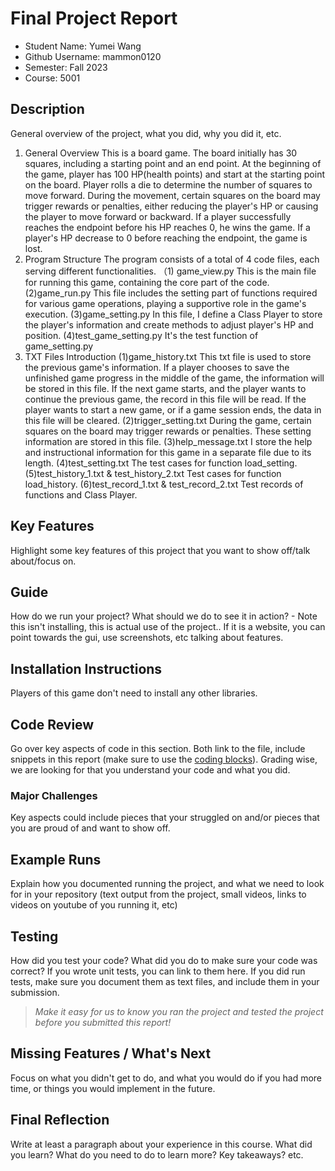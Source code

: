 # Final Project Report

* Student Name: Yumei Wang
* Github Username: mammon0120
* Semester: Fall 2023
* Course: 5001


## Description 
General overview of the project, what you did, why you did it, etc. 
1. General Overview
This is a board game. The board initially has 30 squares, including a starting point and an end point.
At the beginning of the game, player has 100 HP(health points) and start at the starting point on the board.
Player rolls a die to determine the number of squares to move forward.
During the movement, certain squares on the board may trigger rewards or penalties, either reducing the player's HP or causing the player to move forward or backward. 
If a player successfully reaches the endpoint before his HP reaches 0, he wins the game. 
If a player's HP decrease to 0 before reaching the endpoint, the game is lost.
2. Program Structure
The program consists of a total of 4 code files, each serving different functionalities.
  （1) game_view.py
This is the main file for running this game, containing the core part of the code.
   (2)game_run.py
This file includes the setting part of functions required for various game operations, playing a supportive role in the game's execution.
   (3)game_setting.py
In this file, I define a Class Player to store the player's information and create methods to adjust player's HP and position.
   (4)test_game_setting.py
It's the test function of game_setting.py
3. TXT Files Introduction
   (1)game_history.txt
This txt file is used to store the previous game's information.
If a player chooses to save the unfinished game progress in the middle of the game, the information will be stored in this file.
If the next game starts, and the player wants to continue the previous game, the record in this file will be read.
If the player wants to start a new game, or if a game session ends, the data in this file will be cleared.
   (2)trigger_setting.txt
During the game, certain squares on the board may trigger rewards or penalties. These setting information are stored in this file.
   (3)help_message.txt
I store the help and instructional information for this game in a separate file due to its length.
   (4)test_setting.txt
The test cases for function load_setting.
   (5)test_history_1.txt & test_history_2.txt
Test cases for function load_history.
   (6)test_record_1.txt & test_record_2.txt
Test records of functions and Class Player.


## Key Features
Highlight some key features of this project that you want to show off/talk about/focus on. 

## Guide
How do we run your project? What should we do to see it in action? - Note this isn't installing, this is actual use of the project.. If it is a website, you can point towards the gui, use screenshots, etc talking about features. 


## Installation Instructions
Players of this game don't need to install any other libraries.


## Code Review
Go over key aspects of code in this section. Both link to the file, include snippets in this report (make sure to use the [coding blocks](https://github.com/adam-p/markdown-here/wiki/Markdown-Cheatsheet#code)).  Grading wise, we are looking for that you understand your code and what you did. 


### Major Challenges
Key aspects could include pieces that your struggled on and/or pieces that you are proud of and want to show off.


## Example Runs
Explain how you documented running the project, and what we need to look for in your repository (text output from the project, small videos, links to videos on youtube of you running it, etc)


## Testing
How did you test your code? What did you do to make sure your code was correct? If you wrote unit tests, you can link to them here. If you did run tests, make sure you document them as text files, and include them in your submission. 


> _Make it easy for us to know you *ran the project* and *tested the project* before you submitted this report!_


## Missing Features / What's Next
Focus on what you didn't get to do, and what you would do if you had more time, or things you would implement in the future. 

## Final Reflection
Write at least a paragraph about your experience in this course. What did you learn? What do you need to do to learn more? Key takeaways? etc.